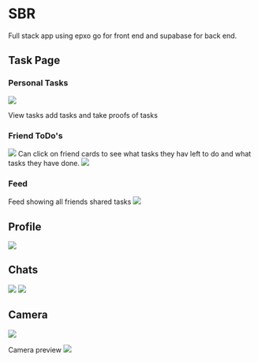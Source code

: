 # SBR

Full stack app using epxo go for front end and supabase for back end.

## Task Page

### Personal Tasks
![](/SBR/screenshots/Screenshot_20250915-124755.png)

View tasks add tasks and take proofs of tasks

### Friend ToDo's
![](/SBR/screenshots/Screenshot_20250915-131747.png)
Can click on friend cards to see what tasks they hav left to do and what tasks they have done. 
![](/SBR/screenshots/Screenshot_20250915-173302.png)

### Feed
Feed showing all friends shared tasks
![](/SBR/screenshots/Screenshot_20250915-125124.png)

## Profile

![](/SBR/screenshots/Screenshot_20250915-131725.png)

## Chats

![](/SBR/screenshots/Screenshot_20250915-124816.png)
![](/SBR/screenshots/Screenshot_20250915-132551.png)

## Camera

![](/SBR/screenshots/Screenshot_20250915-173736.png)

Camera preview
![](/SBR/screenshots/Screenshot_20250915-173802.png)